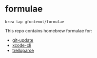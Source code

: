 # formulae

```
brew tap gfontenot/formulae
```

This repo contains homebrew formulae for:

- [git-update](https://github.com/gfontenot/git-update)
- [xcode-cli](https://github.com/gfontenot/xcode-cli)
- [trelloparse](https://github.com/jferris/trelloparse)
